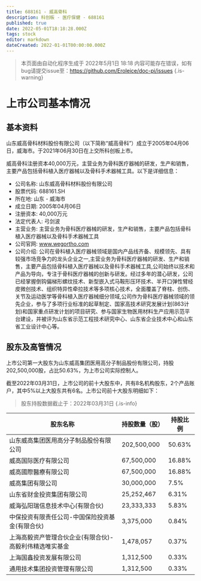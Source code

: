 ```yaml
---
title: 688161 - 威高骨科
description: 科创板 - 医疗保健 - 688161
published: true
date: 2022-05-01T18:18:28.000Z
tags: stock
editor: markdown
dateCreated: 2022-01-01T00:00:00.000Z
---
```


> 本页面由自动化程序生成于 2022年5月1日 18:18
> 内容可能存在错误，如有bug请提交issue至：https://github.com/Eroleice/doc-pi/issues
{.is-warning}

# 上市公司基本情况

## 基本资料

山东威高骨科材料股份有限公司（以下简称“威高骨科”）成立于2005年04月06日，威海市。于2021年06月30日在上交所科创板上市。

威高骨科注册资本40,000万元，主营业务为骨科医疗器械的研发，生产和销售，主要产品包括骨科植入医疗器械以及骨科手术器械工具。以下是详细信息：

- 公司名称: 山东威高骨科材料股份有限公司
- 股票代码: 688161.SH
- 所在地: 山东 - 威海市
- 成立日期: 2005年04月06日
- 注册资本: 40,000万元
- 法定代表人: 弓剑波
- 主营业务: 主营业务为骨科医疗器械的研发，生产和销售，主要产品包括骨科植入医疗器械以及骨科手术器械工具
- 公司官网: www.wegortho.com
- 公司介绍: 公司在骨科植入医疗器械领域是国内产品线齐备、规模领先、具有较强市场竞争力的龙头企业之一,主营业务为骨科医疗器械的研发、生产和销售，主要产品包括骨科植入医疗器械以及骨科手术器械工具,公司始终以技术和产品为导向，专注于骨科医疗器械的创新与研发。经过多年的潜心研发，公司已经掌握倒钩偏梯形螺纹技术、新型嵌入式马鞍形压环技术、半开口弹性臂经皮微创技术、组织特异性牵拉技术等多项核心技术，全面覆盖了脊柱、创伤、关节及运动医学等骨科植入医疗器械细分领域,公司作为骨科医疗器械领域的领先企业，参与了多项行业标准的起草制定、国家高技术研究发展计划(863计划)和国家重点研发计划的项目研究、参与国家生物医用材料生产应用示范平台建设，并被评为山东省示范工程技术研究中心、山东省企业技术中心和山东省工业设计中心等。


## 股东及高管情况

上市公司第一大股东为山东威高集团医用高分子制品股份有限公司，持股202,500,000股，占比50.63%，为上市公司实际控制人。

截至2022年03月31日，上市公司的前十大股东中，共有8名机构股东，2个产品账户，其中5%以上大股东共有6名。上市公司前十大股东明细如下：

> 股东持股数据截止于：2022年03月31日
{.is-info}

| 股东名称 | 持股数量（股） | 持股比例 |
| --- | --- | --- |
| 山东威高集团医用高分子制品股份有限公司 | 202,500,000 | 50.63% |
| 威高国际医疗有限公司 | 67,500,000 | 16.88% |
| 威高國際醫療有限公司 | 67,500,000 | 16.88% |
| 威高集团有限公司 | 30,000,000 | 7.5% |
| 山东省财金投资集团有限公司 | 25,252,467 | 6.31% |
| 威海弘阳瑞信息技术中心(有限合伙) | 23,333,333 | 5.83% |
| 中保投资有限责任公司-中国保险投资基金(有限合伙) | 3,375,000 | 0.84% |
| 上海高毅资产管理合伙企业(有限合伙)-高毅利伟精选唯实基金 | 1,478,057 | 0.37% |
| 上海国鑫投资发展有限公司 | 1,312,500 | 0.33% |
| 通用技术集团投资管理有限公司 | 1,312,500 | 0.33% |




